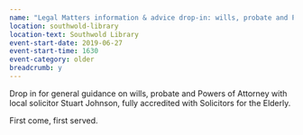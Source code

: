 ```yaml
---
name: "Legal Matters information & advice drop-in: wills, probate and Powers of Attorney"
location: southwold-library
location-text: Southwold Library
event-start-date: 2019-06-27
event-start-time: 1630
event-category: older
breadcrumb: y
---
```


Drop in for general guidance on wills, probate and Powers of Attorney with local solicitor Stuart Johnson, fully accredited with Solicitors for the Elderly.

First come, first served.
